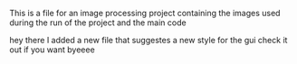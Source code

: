 This is a file for an image processing project containing the images used during the run of the project and the main code



hey there I added a new file that suggestes a new style for the gui check it out if you want byeeee  